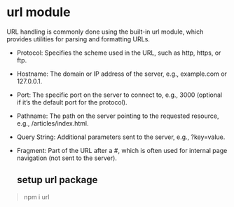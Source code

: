 # url module

 URL handling is commonly done using the built-in url module, which provides utilities for parsing and formatting URLs.

- Protocol: Specifies the scheme used in the URL, such as http, https, or ftp.
- Hostname: The domain or IP address of the server, e.g., example.com or 127.0.0.1.
- Port: The specific port on the server to connect to, e.g., 3000 (optional if it’s the default port for the protocol).
- Pathname: The path on the server pointing to the requested resource, e.g., /articles/index.html.
- Query String: Additional parameters sent to the server, e.g., ?key=value.
- Fragment: Part of the URL after a #, which is often used for internal page navigation (not sent to the server).

  ## setup url package

> npm i url

